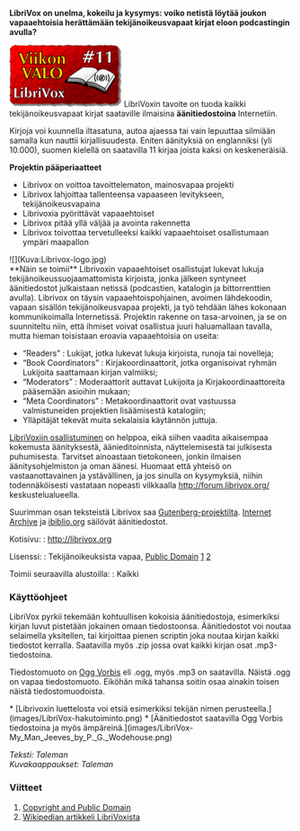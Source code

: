 <!--
Title: Librivox
Week: 1x11
Number: 11
Date: 2011/03/13
Pageimage: valo11-Librivox.png
Tags: Kaikki alustat,Aineisto,Kirjat,Äänikirjat
-->

**LibriVox on unelma, kokeilu ja kysymys: voiko netistä löytää joukon
vapaaehtoisia herättämään tekijänoikeusvapaat kirjat eloon podcastingin
avulla?**

![](images/valo11-Librivox.png "fig:valo11-Librivox.png") LibriVoxin tavoite on
tuoda kaikki tekijänoikeusvapaat kirjat saataville ilmaisina
**äänitiedostoina** Internetiin.

Kirjoja voi kuunnella iltasatuna, autoa ajaessa tai vain lepuuttaa
silmiään samalla kun nauttii kirjallisuudesta. Eniten äänityksiä on
englanniksi (yli 10.000), suomen kielellä on saatavilla 11 kirjaa joista
kaksi on keskeneräisiä.

**Projektin pääperiaatteet**

-   Librivox on voittoa tavoittelematon, mainosvapaa projekti
-   Librivox lahjoittaa tallenteensa vapaaseen levitykseen,
    tekijänoikeusvapaina
-   Librivoxia pyörittävät vapaaehtoiset
-   Librivox pitää yllä väljää ja avointa rakennetta
-   Librivox toivottaa tervetulleeksi kaikki vapaaehtoiset osallistumaan
    ympäri maapallon

<div class="rightimage" markdown="1">
![](Kuva:Librivox-logo.jpg)
</div>
**Näin se toimii** Librivoxin vapaaehtoiset osallistujat lukevat lukuja
tekijänoikeussuojaamattomista kirjoista, jonka jälkeen syntyneet
äänitiedostot julkaistaan netissä (podcastien, katalogin ja
bittorrenttien avulla). Librivox on täysin vapaaehtoispohjainen, avoimen
lähdekoodin, vapaan sisällön tekijänoikeusvapaa projekti, ja työ tehdään
lähes kokonaan kommunikoimalla Internetissä. Projektin rakenne on
tasa-arvoinen, ja se on suunniteltu niin, että ihmiset voivat osallistua
juuri haluamallaan tavalla, mutta hieman toisistaan eroavia
vapaaehtoisia on useita:

-   “Readers” : Lukijat, jotka lukevat lukuja kirjoista, runoja tai
    novelleja;
-   “Book Coordinators” : Kirjakoordinaattorit, jotka organisoivat
    ryhmän Lukijoita saattamaan kirjan valmiiksi;
-   “Moderators” : Moderaattorit auttavat Lukijoita ja
    Kirjakoordinaattoreita pääsemään asioihin mukaan;
-   “Meta Coordinators” : Metakoordinaattorit ovat vastuussa
    valmistuneiden projektien lisäämisestä katalogiin;
-   Ylläpitäjät tekevät muita sekalaisia käytännön juttuja.

[LibriVoxiin
osallistuminen](http://librivox.org/volunteer-for-librivox/) on helppoa,
eikä siihen vaadita aikaisempaa kokemusta äänityksestä,
äänieditoinnista, näyttelemisestä tai julkisesta puhumisesta. Tarvitset
ainoastaan tietokoneen, jonkin ilmaisen äänitysohjelmiston ja oman
äänesi. Huomaat että yhteisö on vastaanottavainen ja ystävällinen, ja
jos sinulla on kysymyksiä, niihin todennäköisesti vastataan nopeasti
vilkkaalla <http://forum.librivox.org/> keskustelualueella.

Suurimman osan teksteistä Librivox saa
[Gutenberg-projektilta](http://viikonvalo.fi/Project_Gutenberg).
[Internet Archive](http://archive.org) ja
[ibiblio.org](http://www.ibiblio.org/) säilövät äänitiedostot.

Kotisivu:
:    <http://librivox.org>

Lisenssi:
:    Tekijänoikeuksista vapaa, [Public Domain](http://fi.wikipedia.org/wiki/Public_domain) [1][1] [2][2]

Toimii seuraavilla alustoilla:
:    Kaikki

### Käyttöohjeet

LibriVox pyrkii tekemään kohtuullisen kokoisia äänitiedostoja,
esimerkiksi kirjan luvut pistetään jokainen omaan tiedostoonsa.
Äänitiedostot voi noutaa selaimella yksitellen, tai kirjoittaa pienen
scriptin joka noutaa kirjan kaikki tiedostot kerralla. Saatavilla myös
.zip jossa ovat kaikki kirjan osat .mp3-tiedostoina.

Tiedostomuoto on [Ogg Vorbis](http://www.vorbis.com/) eli .ogg, myös
.mp3 on saatavilla. Näistä .ogg on vapaa tiedostomuoto. Eiköhän mikä
tahansa soitin osaa ainakin toisen näistä tiedostomuodoista.

<div class="psgallery" markdown="1">
* [Librivoxin luettelosta voi etsiä esimerkiksi tekijän nimen perusteella.](images/LibriVox-hakutoiminto.png)
* [Äänitiedostot saatavilla Ogg Vorbis tiedostoina ja myös ämpäreinä.](images/LibriVox-My_Man_Jeeves_by_P._G._Wodehouse.png)
</div>

*Teksti: Taleman* <br />
*Kuvakaappaukset: Taleman*

### Viitteet

1. [Copyright and Public Domain][1]
2. [Wikipedian artikkeli LibriVoxista][2]

[1]: http://forum.librivox.org/viewtopic.php?f=18&t=881&sid=8ef67ca97b0514b11b82a138cc0c24a6
[2]: http://fi.wikipedia.org/wiki/LibriVox
